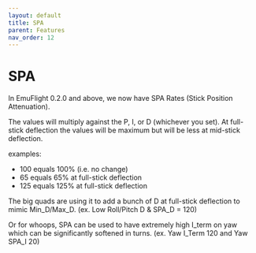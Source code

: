 ```yaml
---
layout: default
title: SPA
parent: Features
nav_order: 12
---
```


# SPA
In EmuFlight 0.2.0 and above, we now have SPA Rates (Stick Position Attenuation).

The values will multiply against the P, I, or D (whichever you set). At full-stick deflection the values will be maximum but will be less at mid-stick deflection.

examples:
- 100 equals 100% (i.e. no change)
- 65 equals 65% at full-stick deflection
- 125 equals 125% at full-stick deflection

The big quads are using it to add a bunch of D at full-stick deflection to mimic Min_D/Max_D. (ex. Low Roll/Pitch D & SPA_D = 120)

Or for whoops, SPA can be used to have extremely high I_term on yaw which can be significantly softened in turns. (ex. Yaw I_Term 120 and Yaw SPA_I 20)
